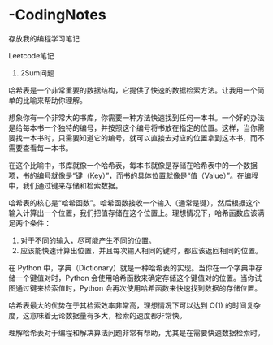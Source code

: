 # -CodingNotes
存放我的编程学习笔记

Leetcode笔记
1. 2Sum问题

哈希表是一个非常重要的数据结构，它提供了快速的数据检索方法。让我用一个简单的比喻来帮助你理解。

想象你有一个非常大的书库，你需要一种方法快速找到任何一本书。一个好的办法是给每本书一个独特的编号，并按照这个编号将书放在指定的位置。这样，当你需要找一本书时，只需要知道它的编号，就可以直接去对应的位置拿到这本书，而不需要查看每一本书。

在这个比喻中，书库就像一个哈希表，每本书就像是存储在哈希表中的一个数据项，书的编号就像是“键（Key）”，而书的具体位置就像是“值（Value）”。在编程中，我们通过键来存储和检索数据。

哈希表的核心是“哈希函数”。哈希函数接收一个输入（通常是键），然后根据这个输入计算出一个位置，我们把值存储在这个位置上。理想情况下，哈希函数应该满足两个条件：
1. 对于不同的输入，尽可能产生不同的位置。
2. 应该能快速计算出位置，并且每次输入相同的键时，都应该返回相同的位置。

在 Python 中，字典（Dictionary）就是一种哈希表的实现。当你在一个字典中存储一个键值对时，Python 会使用哈希函数来确定存储这个键值对的位置。当你试图通过键来检索值时，Python 会再次使用哈希函数来快速找到数据的存储位置。

哈希表最大的优势在于其检索效率非常高，理想情况下可以达到 O(1) 的时间复杂度，这意味着无论数据量有多大，检索的速度都非常快。

理解哈希表对于编程和解决算法问题非常有帮助，尤其是在需要快速数据检索时。
